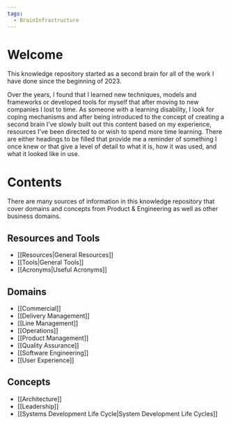 ```yaml
---
tags:
  - BrainInfrastructure
---
```

# Welcome
This knowledge repository started as a second brain for all of the work I have done since the beginning of 2023.

Over the years, I found that I learned new techniques, models and frameworks or developed tools for myself that after moving to new companies I lost to time. As someone with a learning disability, I look for coping mechanisms and after being introduced to the concept of creating a second brain I've slowly built out this content based on my experience, resources I've been directed to or wish to spend more time learning. There are either headings to be filled that provide me a reminder of something I once knew or that give a level of detail to what it is, how it was used, and what it looked like in use.
# Contents
There are many sources of information in this knowledge repository that cover domains and concepts from Product & Engineering as well as other business domains.
## Resources and Tools
- [[Resources|General Resources]]
- [[Tools|General Tools]]
- [[Acronyms|Useful Acronyms]]
## Domains
- [[Commercial]]
- [[Delivery Management]]
- [[Line Management]]
- [[Operations]]
- [[Product Management]]
- [[Quality Assurance]]
- [[Software Engineering]]
- [[User Experience]]
## Concepts
- [[Architecture]]
- [[Leadership]]
- [[Systems Development Life Cycle|System Development Life Cycles]]